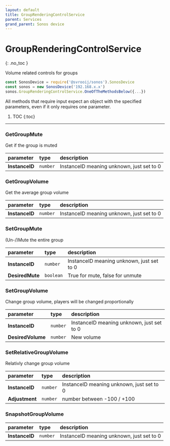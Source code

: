 ```yaml
---
layout: default
title: GroupRenderingControlService
parent: Services
grand_parent: Sonos device
---
```

# GroupRenderingControlService
{: .no_toc }

Volume related controls for groups

```js
const SonosDevice = require('@svrooij/sonos').SonosDevice
const sonos = new SonosDevice('192.168.x.x')
sonos.GroupRenderingControlService.OneOfTheMethodsBelow({...})
```

All methods that require input expect an object with the specified parameters, even if it only requires one parameter.

1. TOC
{:toc}

---

### GetGroupMute

Get if the group is muted

| parameter | type | description |
|:----------|:-----|:------------|
| **InstanceID** | `number` | InstanceID meaning unknown, just set to 0 |

### GetGroupVolume

Get the average group volume

| parameter | type | description |
|:----------|:-----|:------------|
| **InstanceID** | `number` | InstanceID meaning unknown, just set to 0 |

### SetGroupMute

(Un-/)Mute the entire group

| parameter | type | description |
|:----------|:-----|:------------|
| **InstanceID** | `number` | InstanceID meaning unknown, just set to 0 |
| **DesiredMute** | `boolean` | True for mute, false for unmute |

### SetGroupVolume

Change group volume, players will be changed proportionally

| parameter | type | description |
|:----------|:-----|:------------|
| **InstanceID** | `number` | InstanceID meaning unknown, just set to 0 |
| **DesiredVolume** | `number` | New volume |

### SetRelativeGroupVolume

Relativly change group volume

| parameter | type | description |
|:----------|:-----|:------------|
| **InstanceID** | `number` | InstanceID meaning unknown, just set to 0 |
| **Adjustment** | `number` | number between -100 / +100 |

### SnapshotGroupVolume

| parameter | type | description |
|:----------|:-----|:------------|
| **InstanceID** | `number` | InstanceID meaning unknown, just set to 0 |

